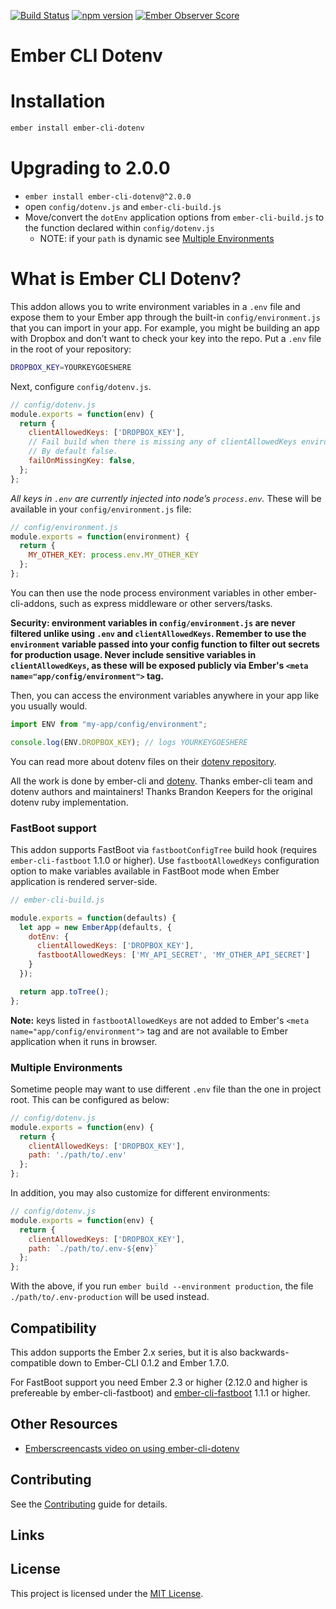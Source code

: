 [![Build Status](https://travis-ci.org/fivetanley/ember-cli-dotenv.svg?branch=master)](https://travis-ci.org/fivetanley/ember-cli-dotenv)
[![npm version](https://badge.fury.io/js/ember-cli-dotenv.svg)](https://badge.fury.io/js/ember-cli-dotenv)
[![Ember Observer Score](https://emberobserver.com/badges/ember-cli-dotenv.svg)](http://emberobserver.com/addons/ember-cli-dotenv)

# Ember CLI Dotenv

# Installation

```bash
ember install ember-cli-dotenv
```

# Upgrading to 2.0.0

* `ember install ember-cli-dotenv@^2.0.0`
* open `config/dotenv.js` and `ember-cli-build.js`
* Move/convert the `dotEnv` application options from `ember-cli-build.js` to the function declared within `config/dotenv.js`
  * NOTE: if your `path` is dynamic see [Multiple Environments](https://github.com/fivetanley/ember-cli-dotenv#multiple-environments)

# What is Ember CLI Dotenv?

This addon allows you to write environment variables in a `.env` file and
expose them to your Ember app through the built-in `config/environment.js`
that you can import in your app. For example, you might be building an
app with Dropbox and don’t want to check your key into the repo. Put a `.env`
file in the root of your repository:

```bash
DROPBOX_KEY=YOURKEYGOESHERE
```

Next, configure `config/dotenv.js`.

```js
// config/dotenv.js
module.exports = function(env) {
  return {
    clientAllowedKeys: ['DROPBOX_KEY'],
    // Fail build when there is missing any of clientAllowedKeys environment variables.
    // By default false.
    failOnMissingKey: false, 
  };
};
```

*All keys in `.env` are currently injected into node’s `process.env`.*
These will be available in your `config/environment.js` file:

```js
// config/environment.js
module.exports = function(environment) {
  return {
    MY_OTHER_KEY: process.env.MY_OTHER_KEY
  };
};
```

You can then use the node process environment variables in other ember-cli-addons,
such as express middleware or other servers/tasks.

**Security: environment variables in `config/environment.js` are never filtered
unlike using `.env` and `clientAllowedKeys`. Remember to use the `environment`
variable passed into your config function to filter out secrets for production
usage. Never include sensitive variables in `clientAllowedKeys`, as these will
be exposed publicly via Ember's `<meta name="app/config/environment">` tag.**

Then, you can access the environment variables anywhere in your app like
you usually would.

```js
import ENV from "my-app/config/environment";

console.log(ENV.DROPBOX_KEY); // logs YOURKEYGOESHERE
```

You can read more about dotenv files on their [dotenv repository][dotenv].

All the work is done by ember-cli and [dotenv][dotenv]. Thanks ember-cli team and
dotenv authors and maintainers! Thanks Brandon Keepers for the original dotenv
ruby implementation.

### FastBoot support

This addon supports FastBoot via `fastbootConfigTree` build hook (requires `ember-cli-fastboot`
1.1.0 or higher).
Use `fastbootAllowedKeys` configuration option to make variables available in FastBoot mode
when Ember application is rendered server-side.

```javascript
// ember-cli-build.js

module.exports = function(defaults) {
  let app = new EmberApp(defaults, {
    dotEnv: {
      clientAllowedKeys: ['DROPBOX_KEY'],
      fastbootAllowedKeys: ['MY_API_SECRET', 'MY_OTHER_API_SECRET']
    }
  });

  return app.toTree();
};
```
**Note:** keys listed in `fastbootAllowedKeys` are not added to Ember's
`<meta name="app/config/environment">` tag and are not available to Ember application
when it runs in browser.

### Multiple Environments

Sometime people may want to use different `.env` file than the one in project root.
This can be configured as below:

```js
// config/dotenv.js
module.exports = function(env) {
  return {
    clientAllowedKeys: ['DROPBOX_KEY'],
    path: './path/to/.env'
  };
};
```

In addition, you may also customize for different environments:


```js
// config/dotenv.js
module.exports = function(env) {
  return {
    clientAllowedKeys: ['DROPBOX_KEY'],
    path: `./path/to/.env-${env}`
  };
};
```

With the above, if you run `ember build --environment production`, the file
`./path/to/.env-production` will be used instead.

## Compatibility

This addon supports the Ember 2.x series, but it is also backwards-compatible down to Ember-CLI 0.1.2 and Ember 1.7.0.

For FastBoot support you need Ember 2.3 or higher (2.12.0 and higher is prefereable by ember-cli-fastboot)
and [ember-cli-fastboot](https://github.com/ember-fastboot/ember-cli-fastboot) 1.1.1 or higher.

## Other Resources

* [Emberscreencasts video on using ember-cli-dotenv](https://www.emberscreencasts.com/posts/52-dotenv)


Contributing
------------------------------------------------------------------------------

See the [Contributing](CONTRIBUTING.md) guide for details.

Links
------------------------------------------------------------------------------

[dotenv]: https://github.com/motdotla/dotenv


License
------------------------------------------------------------------------------

This project is licensed under the [MIT License](LICENSE.md).
